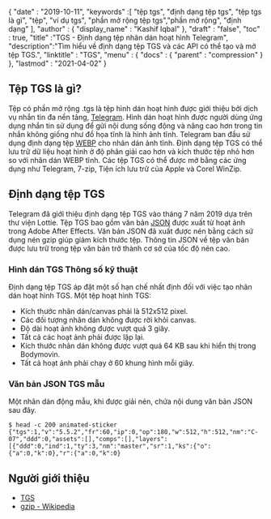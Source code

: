 {
  "date" : "2019-10-11",
  "keywords" :[ "tệp tgs", "định dạng tệp tgs", "tệp tgs là gì", "tệp", "ví dụ tgs", "phần mở rộng tệp tgs","phần mở rộng", "định dạng" ],
  "author" : {
    "display_name" : "Kashif Iqbal"
},
  "draft" : "false",
  "toc" : true,
  "title" :"TGS - Định dạng tệp nhãn dán hoạt hình Telegram",
  "description":"Tìm hiểu về định dạng tệp TGS và các API có thể tạo và mở tệp TGS.",
  "linktitle" : "TGS",
  "menu" : {
    "docs" : {
      "parent" : "compression"
}
},
  "lastmod" : "2021-04-02"
}

## Tệp TGS là gì?

Tệp có phần mở rộng .tgs là tệp hình dán hoạt hình được giới thiệu bởi dịch vụ nhắn tin đa nền tảng, [Telegram](https://core.telegram.org/stickers#animated-stickers). Hình dán hoạt hình được người dùng ứng dụng nhắn tin sử dụng để gửi nội dung sống động và nâng cao hơn trong tin nhắn không giống như đồ họa tĩnh là hình ảnh tĩnh. Telegram ban đầu sử dụng định dạng tệp [WEBP](/vi/image/webp/) cho nhãn dán ảnh tĩnh. Định dạng tệp TGS có thể lưu trữ dữ liệu hoạt hình ở độ phân giải cao hơn và kích thước tệp nhỏ hơn so với nhãn dán WEBP tĩnh. Các tệp TGS có thể được mở bằng các ứng dụng như Telegram, 7-zip, Tiện ích lưu trữ của Apple và Corel WinZip.

## Định dạng tệp TGS

Telegram đã giới thiệu định dạng tệp TGS vào tháng 7 năm 2019 dựa trên thư viện Lottie. Tệp TGS bao gồm văn bản [JSON](/vi/web/json/) được xuất từ hoạt ảnh trong Adobe After Effects. Văn bản JSON đã xuất được nén bằng cách sử dụng nén gzip giúp giảm kích thước tệp. Thông tin JSON về tệp văn bản được lưu trữ trong tệp văn bản trở thành cơ sở của tốc độ nén cao.

### Hình dán TGS Thông số kỹ thuật

Định dạng tệp TGS áp đặt một số hạn chế nhất định đối với việc tạo nhãn dán hoạt hình TGS. Một tệp hoạt hình TGS:

* Kích thước nhãn dán/canvas phải là 512x512 pixel.
* Các đối tượng nhãn dán không được rời khỏi canvas.
* Độ dài hoạt ảnh không được vượt quá 3 giây.
* Tất cả các hoạt ảnh phải được lặp lại.
* Kích thước nhãn dán không được vượt quá 64 KB sau khi hiển thị trong Bodymovin.
* Tất cả hoạt ảnh phải chạy ở 60 khung hình mỗi giây.

### Văn bản JSON TGS mẫu

Một nhãn dán động mẫu, khi được giải nén, chứa nội dung văn bản JSON sau đây.
```
$ head -c 200 animated-sticker
{"tgs":1,"v":"5.5.2","fr":60,"ip":0,"op":180,"w":512,"h":512,"nm":"C-07","ddd":0,"assets":[],"comps":[],"layers":[{"ddd":0,"ind":1,"ty":3,"nm":"master","sr":1,"ks":{"o":{"a":0,"k":0},"r":{"a":0,"k":0}
```
## Người giới thiệu ##

* [TGS](https://core.telegram.org/stickers#animated-stickers)
* [gzip - Wikipedia](https://en.wikipedia.org/wiki/Gzip)


